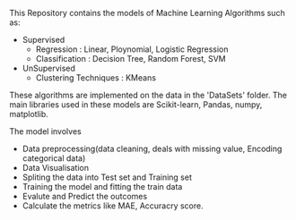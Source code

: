 This Repository contains the models of Machine Learning Algorithms such as:
  - Supervised
    - Regression : Linear, Ploynomial, Logistic Regression 
    - Classification : Decision Tree, Random Forest, SVM
  - UnSupervised
    - Clustering Techniques : KMeans
    
These algorithms are implemented on the data in the 'DataSets' folder. 
The main libraries used in these models are Scikit-learn, Pandas, numpy, matplotlib.

The model involves
  - Data preprocessing(data cleaning, deals with missing value, Encoding categorical data)
  - Data Visualisation
  - Spliting the data into Test set and Training set
  - Training the model and fitting the train data
  - Evalute and Predict the outcomes
  - Calculate the metrics like MAE, Accuracry score.
        
